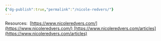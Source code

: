 ```yaml
---
{"dg-publish":true,"permalink":"/nicole-redvers/"}
---
```



Resources: 
[https://www.nicoleredvers.com/](https://www.nicoleredvers.com/) [https://www.nicoleredvers.com/articles](https://www.nicoleredvers.com/articles)